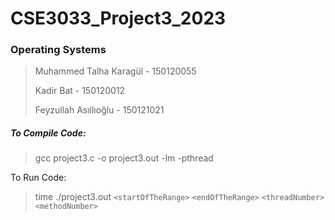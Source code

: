 # CSE3033_Project3_2023

### Operating Systems

> Muhammed Talha Karagül - 150120055
>
> Kadir Bat - 150120012
>
> Feyzullah Asıllıoğlu - 150121021

##### To Compile Code:

> gcc project3.c -o project3.out -lm -pthread

To Run Code:

> time ./project3.out `<startOfTheRange>` `<endOfTheRange>` `<threadNumber>` `<methodNumber>`
